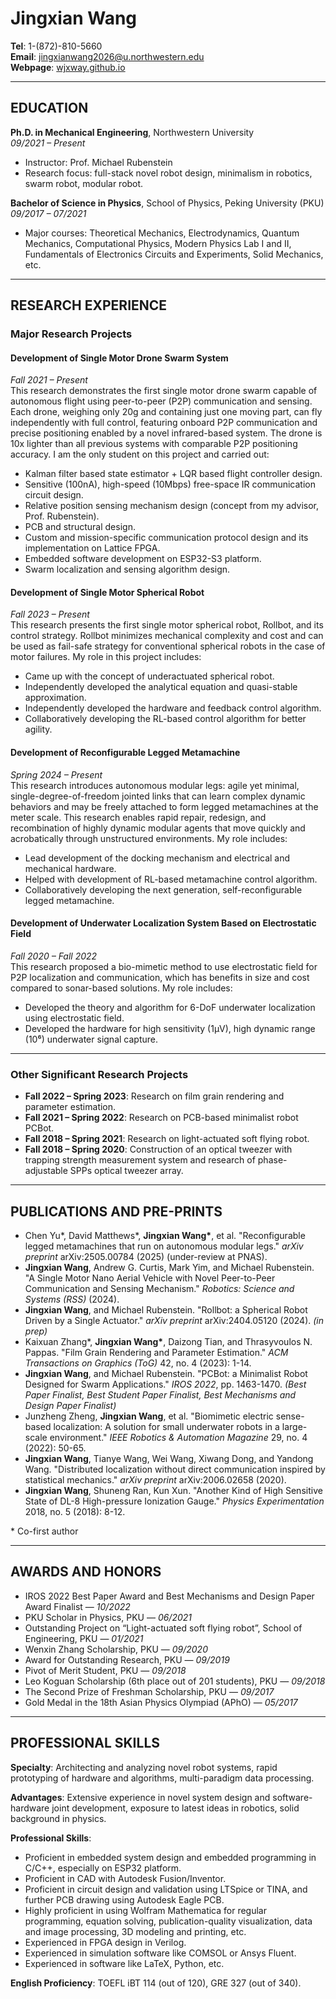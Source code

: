 # Jingxian Wang

**Tel**: 1-(872)-810-5660  
**Email**: jingxianwang2026@u.northwestern.edu  
**Webpage**: [wjxway.github.io](http://wjxway.github.io)

---

## EDUCATION

**Ph.D. in Mechanical Engineering**, Northwestern University  
*09/2021 – Present*  
- Instructor: Prof. Michael Rubenstein  
- Research focus: full-stack novel robot design, minimalism in robotics, swarm robot, modular robot.

**Bachelor of Science in Physics**, School of Physics, Peking University (PKU)  
*09/2017 – 07/2021*  
- Major courses: Theoretical Mechanics, Electrodynamics, Quantum Mechanics, Computational Physics, Modern Physics Lab I and II, Fundamentals of Electronics Circuits and Experiments, Solid Mechanics, etc.

---

## RESEARCH EXPERIENCE

### Major Research Projects

#### Development of Single Motor Drone Swarm System  
*Fall 2021 – Present*  
This research demonstrates the first single motor drone swarm capable of autonomous flight using peer-to-peer (P2P) communication and sensing. Each drone, weighing only 20g and containing just one moving part, can fly independently with full control, featuring onboard P2P communication and precise positioning enabled by a novel infrared-based system. The drone is 10x lighter than all previous systems with comparable P2P positioning accuracy. I am the only student on this project and carried out:
- Kalman filter based state estimator + LQR based flight controller design.
- Sensitive (100nA), high-speed (10Mbps) free-space IR communication circuit design.
- Relative position sensing mechanism design (concept from my advisor, Prof. Rubenstein).
- PCB and structural design.
- Custom and mission-specific communication protocol design and its implementation on Lattice FPGA.
- Embedded software development on ESP32-S3 platform.
- Swarm localization and sensing algorithm design.

#### Development of Single Motor Spherical Robot  
*Fall 2023 – Present*  
This research presents the first single motor spherical robot, Rollbot, and its control strategy. Rollbot minimizes mechanical complexity and cost and can be used as fail-safe strategy for conventional spherical robots in the case of motor failures. My role in this project includes:
- Came up with the concept of underactuated spherical robot.
- Independently developed the analytical equation and quasi-stable approximation.
- Independently developed the hardware and feedback control algorithm.
- Collaboratively developing the RL-based control algorithm for better agility.

#### Development of Reconfigurable Legged Metamachine  
*Spring 2024 – Present*  
This research introduces autonomous modular legs: agile yet minimal, single-degree-of-freedom jointed links that can learn complex dynamic behaviors and may be freely attached to form legged metamachines at the meter scale. This research enables rapid repair, redesign, and recombination of highly dynamic modular agents that move quickly and acrobatically through unstructured environments. My role includes:
- Lead development of the docking mechanism and electrical and mechanical hardware.
- Helped with development of RL-based metamachine control algorithm.
- Collaboratively developing the next generation, self-reconfigurable legged metamachine.

#### Development of Underwater Localization System Based on Electrostatic Field  
*Fall 2020 – Fall 2022*  
This research proposed a bio-mimetic method to use electrostatic field for P2P localization and communication, which has benefits in size and cost compared to sonar-based solutions. My role includes:
- Developed the theory and algorithm for 6-DoF underwater localization using electrostatic field.
- Developed the hardware for high sensitivity (1µV), high dynamic range (10⁶) underwater signal capture.

---

### Other Significant Research Projects
- **Fall 2022 – Spring 2023**: Research on film grain rendering and parameter estimation.
- **Fall 2021 – Spring 2022**: Research on PCB-based minimalist robot PCBot.
- **Fall 2018 – Spring 2021**: Research on light-actuated soft flying robot.
- **Fall 2018 – Spring 2020**: Construction of an optical tweezer with trapping strength measurement system and research of phase-adjustable SPPs optical tweezer array.

---

## PUBLICATIONS AND PRE-PRINTS

- Chen Yu\*, David Matthews\*, **Jingxian Wang\***, et al. "Reconfigurable legged metamachines that run on autonomous modular legs." *arXiv preprint* arXiv:2505.00784 (2025) (under-review at PNAS).
- **Jingxian Wang**, Andrew G. Curtis, Mark Yim, and Michael Rubenstein. "A Single Motor Nano Aerial Vehicle with Novel Peer-to-Peer Communication and Sensing Mechanism." *Robotics: Science and Systems (RSS)* (2024).
- **Jingxian Wang**, and Michael Rubenstein. "Rollbot: a Spherical Robot Driven by a Single Actuator." *arXiv preprint* arXiv:2404.05120 (2024). *(in prep)*
- Kaixuan Zhang\*, **Jingxian Wang\***, Daizong Tian, and Thrasyvoulos N. Pappas. "Film Grain Rendering and Parameter Estimation." *ACM Transactions on Graphics (ToG)* 42, no. 4 (2023): 1-14.
- **Jingxian Wang**, and Michael Rubenstein. "PCBot: a Minimalist Robot Designed for Swarm Applications." *IROS 2022*, pp. 1463-1470. *(Best Paper Finalist, Best Student Paper Finalist, Best Mechanisms and Design Paper Finalist)*
- Junzheng Zheng, **Jingxian Wang**, et al. "Biomimetic electric sense-based localization: A solution for small underwater robots in a large-scale environment." *IEEE Robotics & Automation Magazine* 29, no. 4 (2022): 50-65.
- **Jingxian Wang**, Tianye Wang, Wei Wang, Xiwang Dong, and Yandong Wang. "Distributed localization without direct communication inspired by statistical mechanics." *arXiv preprint* arXiv:2006.02658 (2020).
- **Jingxian Wang**, Shuneng Ran, Kun Xun. "Another Kind of High Sensitive State of DL-8 High-pressure Ionization Gauge." *Physics Experimentation* 2018, no. 5 (2018): 8-12.

\* Co-first author

---

## AWARDS AND HONORS

- IROS 2022 Best Paper Award and Best Mechanisms and Design Paper Award Finalist — *10/2022*  
- PKU Scholar in Physics, PKU — *06/2021*  
- Outstanding Project on “Light-actuated soft flying robot”, School of Engineering, PKU — *01/2021*  
- Wenxin Zhang Scholarship, PKU — *09/2020*  
- Award for Outstanding Research, PKU — *09/2019*  
- Pivot of Merit Student, PKU — *09/2018*  
- Leo Koguan Scholarship (6th place out of 201 students), PKU — *09/2018*  
- The Second Prize of Freshman Scholarship, PKU — *09/2017*  
- Gold Medal in the 18th Asian Physics Olympiad (APhO) — *05/2017*

---

## PROFESSIONAL SKILLS

**Specialty**: Architecting and analyzing novel robot systems, rapid prototyping of hardware and algorithms, multi-paradigm data processing.

**Advantages**: Extensive experience in novel system design and software-hardware joint development, exposure to latest ideas in robotics, solid background in physics.

**Professional Skills**:
- Proficient in embedded system design and embedded programming in C/C++, especially on ESP32 platform.
- Proficient in CAD with Autodesk Fusion/Inventor.
- Proficient in circuit design and validation using LTSpice or TINA, and further PCB drawing using Autodesk Eagle PCB.
- Highly proficient in using Wolfram Mathematica for regular programming, equation solving, publication-quality visualization, data and image processing, 3D modeling and printing, etc.
- Experienced in FPGA design in Verilog.
- Experienced in simulation software like COMSOL or Ansys Fluent.
- Experienced in software like LaTeX, Python, etc.

**English Proficiency**: TOEFL iBT 114 (out of 120), GRE 327 (out of 340).
